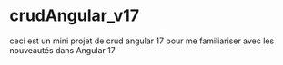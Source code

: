 # crudAngular_v17
ceci est un mini projet de crud angular 17 pour me familiariser avec les nouveautés dans Angular 17
